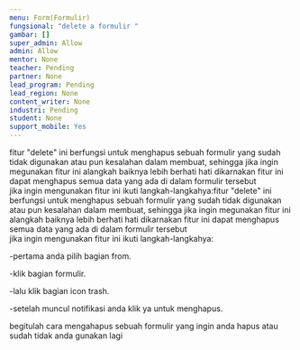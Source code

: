 ```yaml
---
menu: Form(Formulir)
fungsional: "delete a formulir "
gambar: []
super_admin: Allow
admin: Allow
mentor: None
teacher: Pending
partner: None
lead_program: Pending
lead_region: None
content_writer: None
industri: Pending
student: None
support_mobile: Yes
---
```

f﻿itur "delete" ini berfungsi untuk menghapus sebuah formulir yang sudah tidak digunakan atau pun kesalahan dalam membuat, sehingga jika ingin megunakan fitur ini alangkah baiknya lebih berhati hati dikarnakan fitur ini dapat menghapus semua data yang ada di dalam formulir tersebut \
j﻿ika ingin mengunakan fitur ini ikuti langkah-langkahya:f﻿itur "delete" ini berfungsi untuk menghapus sebuah formulir yang sudah tidak digunakan atau pun kesalahan dalam membuat, sehingga jika ingin megunakan fitur ini alangkah baiknya lebih berhati hati dikarnakan fitur ini dapat menghapus semua data yang ada di dalam formulir tersebut\
j﻿ika ingin mengunakan fitur ini ikuti langkah-langkahya:

\-pertama anda pilih bagian from.

\-klik bagian formulir.

\-lalu klik bagian icon trash.

\-setelah muncul notifikasi anda klik ya untuk menghapus.

begitulah cara mengahapus sebuah formulir yang ingin anda hapus atau sudah tidak anda gunakan lagi